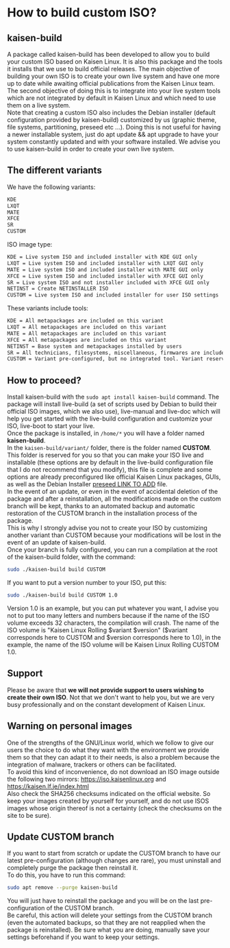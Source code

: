 # How to build custom ISO?

## kaisen-build
A package called kaisen-build has been developed to allow you to build your custom ISO based on Kaisen Linux. It is also this package and the tools it installs that we use to build official releases. The main objective of building your own ISO is to create your own live system and have one more up to date while awaiting official publications from the Kaisen Linux team.
The second objective of doing this is to integrate into your live system tools which are not integrated by default in Kaisen Linux and which need to use them on a live system.  
Note that creating a custom ISO also includes the Debian installer (default configuration provided by kaisen-build) customized by us (graphic theme, file systems, partitioning, preseed etc ...). Doing this is not useful for having a newer installable system, just do apt update && apt upgrade to have your system constantly updated and with your software installed.
We advise you to use kaisen-build in order to create your own live system.

## The different variants

We have the following variants:

```bash
KDE
LXQT
MATE
XFCE
SR
CUSTOM
```

ISO image type:

```bash
KDE = Live system ISO and included installer with KDE GUI only
LXQT = Live system ISO and included installer with LXQT GUI only
MATE = Live system ISO and included installer with MATE GUI only
XFCE = Live system ISO and included installer with XFCE GUI only
SR = Live system ISO and not installer included with XFCE GUI only
NETINST = Create NETINSTALLER ISO
CUSTOM = Live system ISO and included installer for user ISO settings
```

These variants include tools:

```bash
KDE = All metapackages are included on this variant
LXQT = All metapackages are included on this variant
MATE = All metapackages are included on this variant
XFCE = All metapackages are included on this variant
NETINST = Base system and metapackages installed by users
SR = All technicians, filesystems, miscellaneous, firmwares are included on this variant
CUSTOM = Variant pre-configured, but no integrated tool. Variant reserved for the user, the user parameters will be kept.
```

## How to proceed?

Install kaisen-build with the `sudo apt install kaisen-build` command. The package will install live-build (a set of scripts used by Debian to build their official ISO images, which we also use), live-manual and live-doc which will help you get started with the live-build configuration and customize your ISO, live-boot to start your live.  
Once the package is installed, in `/home/*` you will have a folder named **kaisen-build**.  
In the `kaisen-build/variant/` folder, there is the folder named **CUSTOM**. This folder is reserved for you so that you can make your ISO live and installable (these options are by default in the live-build configuration file that I do not recommend that you modify), this file is complete and some options are already preconfigured like official Kaisen Linux packages, GUIs, as well as the Debian Installer [preseed LINK TO ADD](#) file.  
In the event of an update, or even in the event of accidental deletion of the package and after a reinstallation, all the modifications made on the custom branch will be kept, thanks to an automated backup and automatic restoration of the CUSTOM branch in the installation process of the package.  
This is why I strongly advise you not to create your ISO by customizing another variant than CUSTOM because your modifications will be lost in the event of an update of kaisen-build.  
Once your branch is fully configured, you can run a compilation at the root of the kaisen-build folder, with the command:

```bash
sudo ./kaisen-build build CUSTOM 
```

If you want to put a version number to your ISO, put this:  

```bash
sudo ./kaisen-build build CUSTOM 1.0
```

Version 1.0 is an example, but you can put whatever you want, I advise you not to put too many letters and numbers because if the name of the ISO volume exceeds 32 characters, the compilation will crash. The name of the ISO volume is "Kaisen Linux Rolling $variant $version" ($variant corresponds here to CUSTOM and $version corresponds here to 1.0), in the example, the name of the ISO volume will be Kaisen Linux Rolling CUSTOM 1.0.

## Support

Please be aware that **we will not provide support to users wishing to create their own ISO**. Not that we don't want to help you, but we are very busy professionally and on the constant development of Kaisen Linux.

## Warning on personal images

One of the strengths of the GNU/Linux world, which we follow to give our users the choice to do what they want with the environment we provide them so that they can adapt it to their needs, is also a problem because the integration of malware, trackers or others can be facilitated.  
To avoid this kind of inconvenience, do not download an ISO image outside the following two mirrors: https://iso.kaisenlinux.org and https://kaisen.lf.je/index.html  
Also check the SHA256 checksums indicated on the official website.
So keep your images created by yourself for yourself, and do not use ISOS images whose origin thereof is not a certainty (check the checksums on the site to be sure).

## Update CUSTOM branch

If you want to start from scratch or update the CUSTOM branch to have our latest pre-configuration (although changes are rare), you must uninstall and completely purge the package then reinstall it.  
To do this, you have to run this command:  

```bash
sudo apt remove --purge kaisen-build
```

You will just have to reinstall the package and you will be on the last pre-configuration of the CUSTOM branch.  
Be careful, this action will delete your settings from the CUSTOM branch (even the automated backups, so that they are not reapplied when the package is reinstalled). Be sure what you are doing, manually save your settings beforehand if you want to keep your settings.